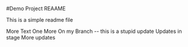 #Demo Project REAAME

This is a simple readme file 

More Text
One More 
On my Branch -- this is a stupid update
Updates in stage
More updates
